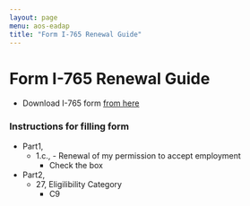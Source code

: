 ```yaml
---
layout: page
menu: aos-eadap
title: "Form I-765 Renewal Guide"
---
```


# Form I-765 Renewal Guide

- Download I-765 form [from here](https://www.uscis.gov/sites/default/files/document/forms/i-765.pdf)

### Instructions for filling form
- Part1,
  - 1.c., - Renewal of my permission to accept employment
    - Check the box 
- Part2,  
    - 27,  Eligilibility Category 
      - C9

